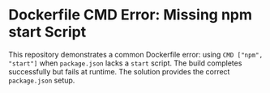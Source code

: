 # Dockerfile CMD Error: Missing npm start Script

This repository demonstrates a common Dockerfile error: using `CMD ["npm", "start"]` when `package.json` lacks a `start` script.  The build completes successfully but fails at runtime.  The solution provides the correct `package.json` setup.